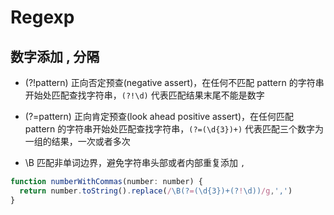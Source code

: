 # Regexp

## 数字添加 , 分隔

- (?!pattern)
正向否定预查(negative assert)，在任何不匹配 pattern 的字符串开始处匹配查找字符串，`(?!\d)` 代表匹配结果末尾不能是数字

- (?=pattern)
正向肯定预查(look ahead positive assert)，在任何匹配 pattern 的字符串开始处匹配查找字符串，`(?=(\d{3})+)` 代表匹配三个数字为一组的结果，一次或者多次

- \B
匹配非单词边界，避免字符串头部或者内部重复添加 `,`

```javascript
function numberWithCommas(number: number) {
  return number.toString().replace(/\B(?=(\d{3})+(?!\d))/g,',')
}
